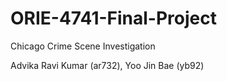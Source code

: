 # ORIE-4741-Final-Project
Chicago Crime Scene Investigation

Advika Ravi Kumar (ar732),
Yoo Jin Bae (yb92)
